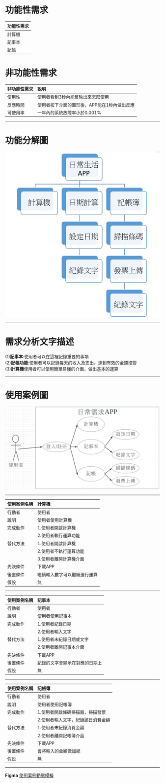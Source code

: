 # 功能性需求
| 功能性需求      | 
| :------------- | 
| 計算機         | 
| 記事本       | 
| 記帳          | 

# 非功能性需求
| 非功能性需求      |  說明                        | 
| :------------- |:----------------------------- |
| 使用性         | 使用者看到3秒內能反映出來怎麼使用|
| 反應時間       | 使用者按下介面的圖形後，APP能在1秒內做出反應|
| 可使用率         | 一年內的系統故障率小於0.001% |

***
#  功能分解圖
![功能分解圖](功能分解圖.jpg)
***
# 需求分析文字描述    
(1)**記事本**:使用者可以在這裡記錄重要的事項   
(2)**記帳功能**:使用者可以記錄每天的收入及支出，達到有效的金錢控管  
(3)**計算機**使用者可以使用簡單易懂的介面，做出基本的運算   
***
# 使用案例圖
![使用案例圖](使用案例圖.jpg)
***
| **使用案例名稱**|**計算機**| 
| :------------- |:------------------|
| 行動者         | 使用者             |
| 說明           | 使用者使用計算機|
| 完成動作       | 1.使用者開啟計算機  |
|               | 2.使用者執行運算功能 |
| 替代方法       | 1.使用者開啟計算機  |
|               | 2.使用者不執行運算功能 |
|               | 3.使用者離開計算機介面 |
| 先決條件       |下載APP             |
|後置條件        | 繼續輸入數字可以繼續進行運算|
|假設           |  無                 |
***
| **使用案例名稱**|**記事本**| 
| :------------- |:------------------|
| 行動者         | 使用者             |
| 說明           | 使用者使用記事本    |
| 完成動作       | 1.使用者紀錄日期    |
|               | 2.使用者輸入文字    |
| 替代方法       | 1.使用者未紀錄日期或文字  |
|               | 2.使用者離開記事本介面 |
| 先決條件       |下載APP             |
|後置條件       | 紀錄的文字會顯示在對應的日期上  |
|假設           |    無              |
***
| **使用案例名稱**|**記帳簿**| 
| :-------------|:------------------|
| 行動者         | 使用者            |
| 說明          | 使用者使用記帳簿    |
| 完成動作       | 1.使用者開啟條碼掃描器，掃描發票|
|               | 2.使用者輸入文字，紀錄該日消費金額|
| 替代方法       | 1.使用者未紀錄消費金額|
|               | 2.使用者離開記帳簿介面|
| 先決條件      |下載APP               |
|後置條件       | 會將輸入的金額做加總  |
|假設           |    無               |
***
**Figma**
[使用案例動態模擬](https://www.figma.com/file/7OuAExkDQspSDHSAt2nI7w/Untitled?node-id=2%3A166)

